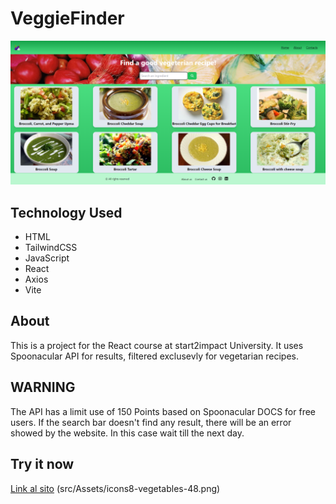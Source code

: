 # VeggieFinder

![Immagine Progetto](src/Assets/landingPage.png)

## Technology Used

- HTML
- TailwindCSS
- JavaScript
- React
- Axios
- Vite

## About

This is a project for the React course at start2impact University.
It uses Spoonacular API for results, filtered exclusevly for vegetarian recipes.

## WARNING

The API has a limit use of 150 Points based on Spoonacular DOCS for free users. If the search bar doesn't find any result, there will be an error showed by the website. In this case wait till the next day.

## Try it now

[Link al sito](https://veggiefinder.netlify.app/) (src/Assets/icons8-vegetables-48.png)
